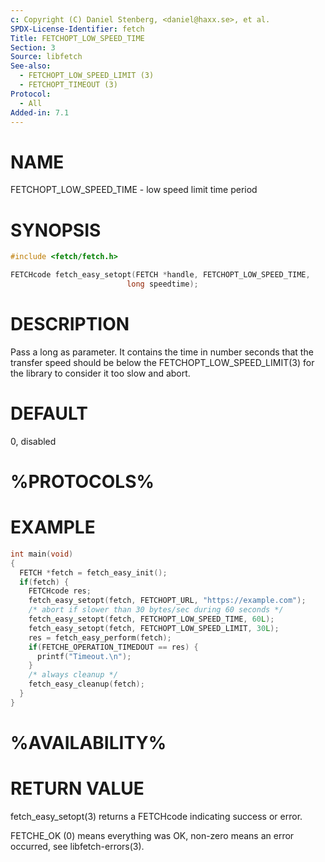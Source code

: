 ```yaml
---
c: Copyright (C) Daniel Stenberg, <daniel@haxx.se>, et al.
SPDX-License-Identifier: fetch
Title: FETCHOPT_LOW_SPEED_TIME
Section: 3
Source: libfetch
See-also:
  - FETCHOPT_LOW_SPEED_LIMIT (3)
  - FETCHOPT_TIMEOUT (3)
Protocol:
  - All
Added-in: 7.1
---
```


# NAME

FETCHOPT_LOW_SPEED_TIME - low speed limit time period

# SYNOPSIS

~~~c
#include <fetch/fetch.h>

FETCHcode fetch_easy_setopt(FETCH *handle, FETCHOPT_LOW_SPEED_TIME,
                          long speedtime);
~~~

# DESCRIPTION

Pass a long as parameter. It contains the time in number seconds that the
transfer speed should be below the FETCHOPT_LOW_SPEED_LIMIT(3) for the
library to consider it too slow and abort.

# DEFAULT

0, disabled

# %PROTOCOLS%

# EXAMPLE

~~~c
int main(void)
{
  FETCH *fetch = fetch_easy_init();
  if(fetch) {
    FETCHcode res;
    fetch_easy_setopt(fetch, FETCHOPT_URL, "https://example.com");
    /* abort if slower than 30 bytes/sec during 60 seconds */
    fetch_easy_setopt(fetch, FETCHOPT_LOW_SPEED_TIME, 60L);
    fetch_easy_setopt(fetch, FETCHOPT_LOW_SPEED_LIMIT, 30L);
    res = fetch_easy_perform(fetch);
    if(FETCHE_OPERATION_TIMEDOUT == res) {
      printf("Timeout.\n");
    }
    /* always cleanup */
    fetch_easy_cleanup(fetch);
  }
}
~~~

# %AVAILABILITY%

# RETURN VALUE

fetch_easy_setopt(3) returns a FETCHcode indicating success or error.

FETCHE_OK (0) means everything was OK, non-zero means an error occurred, see
libfetch-errors(3).
